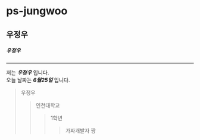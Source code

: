 # ps-jungwoo
## 우정우
##### 우정우
----------------
저는 _**우정우**_ 입니다.  
오늘 날짜는 _**6월25일**_ 입니다.
>우정우  
>>인천대학교
>>>1학년
>>>>가짜개발자 짱
